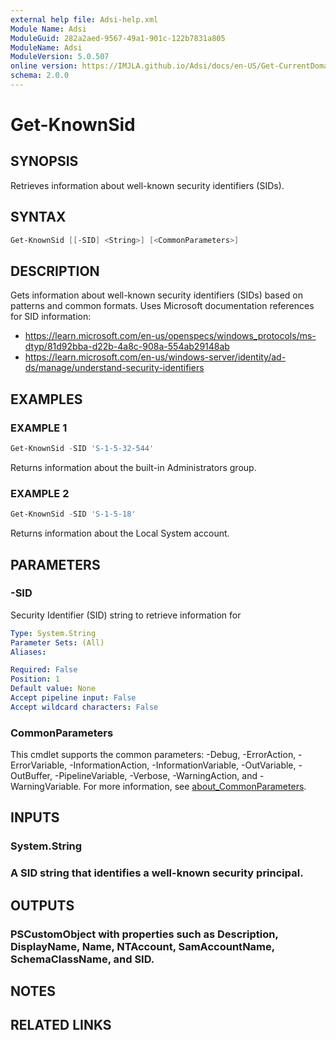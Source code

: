 ```yaml
---
external help file: Adsi-help.xml
Module Name: Adsi
ModuleGuid: 282a2aed-9567-49a1-901c-122b7831a805
ModuleName: Adsi
ModuleVersion: 5.0.507
online version: https://IMJLA.github.io/Adsi/docs/en-US/Get-CurrentDomain
schema: 2.0.0
---
```


# Get-KnownSid

## SYNOPSIS
Retrieves information about well-known security identifiers (SIDs).

## SYNTAX

```powershell
Get-KnownSid [[-SID] <String>] [<CommonParameters>]
```

## DESCRIPTION
Gets information about well-known security identifiers (SIDs) based on patterns and common formats.
Uses Microsoft documentation references for SID information:
- https://learn.microsoft.com/en-us/openspecs/windows_protocols/ms-dtyp/81d92bba-d22b-4a8c-908a-554ab29148ab
- https://learn.microsoft.com/en-us/windows-server/identity/ad-ds/manage/understand-security-identifiers

## EXAMPLES

### EXAMPLE 1
```powershell
Get-KnownSid -SID 'S-1-5-32-544'
```

Returns information about the built-in Administrators group.

### EXAMPLE 2
```powershell
Get-KnownSid -SID 'S-1-5-18'
```

Returns information about the Local System account.

## PARAMETERS

### -SID
Security Identifier (SID) string to retrieve information for

```yaml
Type: System.String
Parameter Sets: (All)
Aliases:

Required: False
Position: 1
Default value: None
Accept pipeline input: False
Accept wildcard characters: False
```

### CommonParameters
This cmdlet supports the common parameters: -Debug, -ErrorAction, -ErrorVariable, -InformationAction, -InformationVariable, -OutVariable, -OutBuffer, -PipelineVariable, -Verbose, -WarningAction, and -WarningVariable. For more information, see [about_CommonParameters](http://go.microsoft.com/fwlink/?LinkID=113216).

## INPUTS

### System.String
### A SID string that identifies a well-known security principal.
## OUTPUTS

### PSCustomObject with properties such as Description, DisplayName, Name, NTAccount, SamAccountName, SchemaClassName, and SID.
## NOTES

## RELATED LINKS

